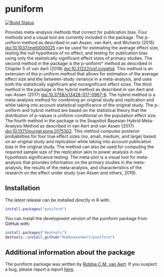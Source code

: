 
<!-- README.md is generated from README.Rmd. Please edit that file -->

# puniform

[![Build
Status](https://travis-ci.org/RobbievanAert/puniform.svg?branch=master)](https://travis-ci.org/RobbievanAert/puniform)

Provides meta-analysis methods that correct for publication bias. Four
methods and a visual tool are currently included in the package. The
p-uniform method as described in van Assen, van Aert, and Wicherts
(2015) <doi:10.1037/met0000025> can be used for estimating the average
effect size, testing the null hypothesis of no effect, and testing for
publication bias using only the statistically significant effect sizes
of primary studies. The second method in the package is the p-uniform\*
method as described in Chapter 5 of van Aert (2018)
<doi:10.31222/osf.io/eqhjd>. This method is an extension of the
p-uniform method that allows for estimation of the average effect size
and the between-study variance in a meta-analysis, and uses both the
statistically significant and nonsignificant effect sizes. The third
method in the package is the hybrid method as described in van Aert and
van Assen (2017) <doi:10.3758/s13428-017-0967-6>. The hybrid method is a
meta-analysis method for combining an original study and replication and
while taking into account statistical significance of the original
study. The p-uniform and hybrid method are based on the statistical
theory that the distribution of p-values is uniform conditional on the
population effect size. The fourth method in the package is the Snapshot
Bayesian Hybrid Meta-Analysis Method as described in van Aert and van
Assen (2017) <doi:10.1371/journal.pone.0175302>. This method computes
posterior probabilities for four true effect sizes (no, small, medium,
and large) based on an original study and replication while taking into
account publication bias in the original study. The method can also be
used for computing the required sample size of the replication akin to
power analysis in null hypothesis significance testing. The meta-plot is
a visual tool for meta-analysis that provides information on the primary
studies in the meta-analysis, the results of the meta-analysis, and
characteristics of the research on the effect under study (van Assen and
others, 2019).

## Installation

The latest release can be installed directly in R with:

``` r
install.packages("puniform")
```

You can install the development version of the puniform package from
GitHub with:

``` r
install.packages("devtools")
devtools::install_github("RobbievanAert/puniform")
```

## Additional information about the package

The puniform package was written by [Robbie C.M. van
Aert](http://www.robbievanaert.com/). If you suspect a bug, please
report a report
[here](https://github.com/RobbievanAert/puniform/issues).
